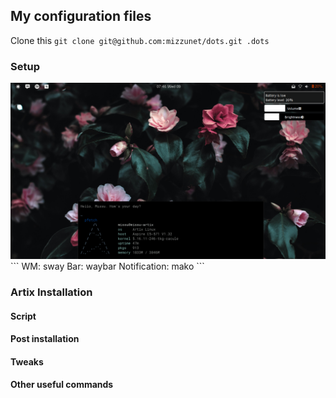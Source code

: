 ## My configuration files
Clone this `git clone git@github.com:mizzunet/dots.git .dots`
### Setup
<img src="/.screenshots/screenshot_mako.png" alt="Linux" />
```
WM: sway
Bar: waybar
Notification: mako
```

### Artix Installation
#### Script
#### Post installation 
#### Tweaks
#### Other useful commands

